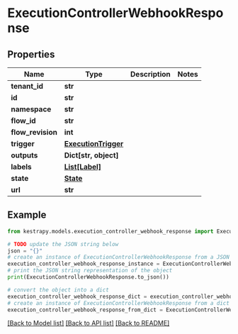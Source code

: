 # ExecutionControllerWebhookResponse


## Properties

Name | Type | Description | Notes
------------ | ------------- | ------------- | -------------
**tenant_id** | **str** |  | 
**id** | **str** |  | 
**namespace** | **str** |  | 
**flow_id** | **str** |  | 
**flow_revision** | **int** |  | 
**trigger** | [**ExecutionTrigger**](ExecutionTrigger.md) |  | 
**outputs** | **Dict[str, object]** |  | 
**labels** | [**List[Label]**](Label.md) |  | 
**state** | [**State**](State.md) |  | 
**url** | **str** |  | 

## Example

```python
from kestrapy.models.execution_controller_webhook_response import ExecutionControllerWebhookResponse

# TODO update the JSON string below
json = "{}"
# create an instance of ExecutionControllerWebhookResponse from a JSON string
execution_controller_webhook_response_instance = ExecutionControllerWebhookResponse.from_json(json)
# print the JSON string representation of the object
print(ExecutionControllerWebhookResponse.to_json())

# convert the object into a dict
execution_controller_webhook_response_dict = execution_controller_webhook_response_instance.to_dict()
# create an instance of ExecutionControllerWebhookResponse from a dict
execution_controller_webhook_response_from_dict = ExecutionControllerWebhookResponse.from_dict(execution_controller_webhook_response_dict)
```
[[Back to Model list]](../README.md#documentation-for-models) [[Back to API list]](../README.md#documentation-for-api-endpoints) [[Back to README]](../README.md)



